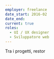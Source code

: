 ```yaml
---
employer: freelance
date_start: 2016-02
date_end:
current: true
roles:
  - UI / UX designer
  - Sviluppatore web
---
```


Tra i progetti, restor
